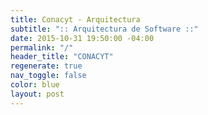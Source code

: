 ```yaml
---
title: Conacyt - Arquitectura
subtitle: ":: Arquitectura de Software ::"
date: 2015-10-31 19:50:00 -04:00
permalink: "/"
header_title: "CONACYT"
regenerate: true
nav_toggle: false
color: blue
layout: post
---
```

